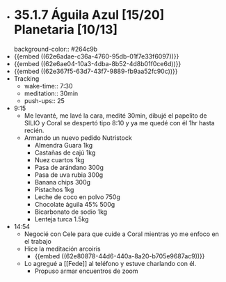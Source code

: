 - # 35.1.7 Águila Azul [15/20] Planetaria [10/13]
  background-color:: #264c9b
- {{embed ((62e6adae-c36a-4760-95db-01f7e33f6097))}}
- {{embed ((62e6ae04-10a3-4dba-8b52-4d8b01f0ce6d))}}
- {{embed ((62e367f5-63d7-43f7-9889-fb9aa52fc90c))}}
- Tracking
	- wake-time:: 7:30
	- meditation:: 30min
	- push-ups:: 25
- 9:15
	- Me levanté, me lavé la cara, medité 30min, dibujé el papelito de SILIO y Coral se despertó tipo 8:10 y ya me quedé con él 1hr hasta recién.
	- Armando un nuevo pedido Nutristock
		- Almendra Guara 1kg
		- Castañas de cajú 1kg
		- Nuez cuartos 1kg
		- Pasa de arándano 300g
		- Pasa de uva rubia 300g
		- Banana chips 300g
		- Pistachos 1kg
		- Leche de coco en polvo 750g
		- Chocolate águila 45% 500g
		- Bicarbonato de sodio 1kg
		- Lenteja turca 1.5kg
- 14:54
	- Negocié con Cele para que cuide a Coral mientras yo me enfoco en el trabajo
	- Hice la meditación arcoiris
		- {{embed ((62e80878-44d6-440a-8a20-b705e9687ac9))}}
	- Lo agregué a [[Fede]] al teléfono y estuve charlando con él.
		- Propuso armar encuentros de zoom